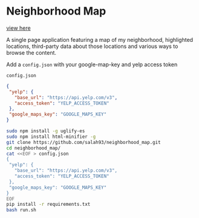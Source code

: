 # Neighborhood Map
[view here](http://salahahmed.me)

A single page application featuring a map of my neighborhood, highlighted locations, third-party data about those locations and various ways to browse the content.

Add a `config.json` with your google-map-key and yelp access token

`config.json`
```json
{
 "yelp": {
   "base_url": "https://api.yelp.com/v3",
   "access_token": "YELP_ACCESS_TOKEN"
 },
 "google_maps_key": "GOOGLE_MAPS_KEY"
}
```

```bash
sudo npm install -g uglify-es
sudo npm install html-minifier -g
git clone https://github.com/salah93/neighborhood_map.git
cd neighborhood_map/
cat <<EOF > config.json
{
 "yelp": {
   "base_url": "https://api.yelp.com/v3",
   "access_token": "YELP_ACCESS_TOKEN"
 },
 "google_maps_key": "GOOGLE_MAPS_KEY"
}
EOF
pip install -r requirements.txt
bash run.sh
```

